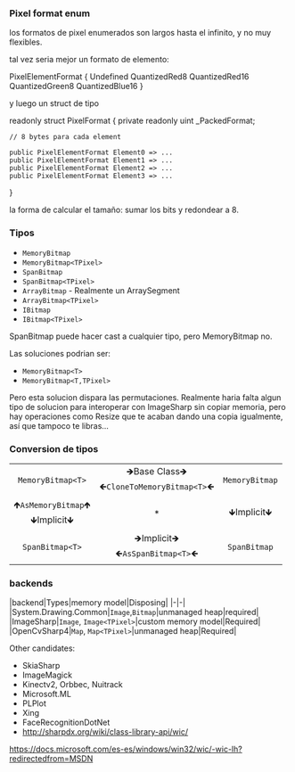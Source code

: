 ﻿



### Pixel format enum

los formatos de pixel enumerados son largos hasta el infinito, y no muy flexibles.

tal vez seria mejor un formato de elemento:

PixelElementFormat
{
Undefined
QuantizedRed8
QuantizedRed16
QuantizedGreen8
QuantizedBlue16
}

y luego un struct de tipo

readonly struct PixelFormat
{
    private readonly uint _PackedFormat;

    // 8 bytes para cada element

    public PixelElementFormat Element0 => ...
    public PixelElementFormat Element1 => ...
    public PixelElementFormat Element2 => ...
    public PixelElementFormat Element3 => ...
}

la forma de calcular el tamaño: sumar los bits y redondear a 8.


### Tipos

- `MemoryBitmap`
- `MemoryBitmap<TPixel>`
- `SpanBitmap`
- `SpanBitmap<TPixel>`
- `ArrayBitmap` - Realmente un ArraySegment
- `ArrayBitmap<TPixel>`
- `IBitmap`
- `IBitmap<TPixel>`

SpanBitmap puede hacer cast a cualquier tipo, pero MemoryBitmap no.

Las soluciones podrian ser:
- `MemoryBitmap<T>`
- `MemoryBitmap<T,TPixel>`

Pero esta solucion dispara las permutaciones.
Realmente haria falta algun tipo de solucion para interoperar con ImageSharp sin copiar memoria,
pero hay operaciones como Resize que te acaban dando una copia igualmente, así que tampoco te
libras...

### Conversion de tipos

||||
|:-:|:-:|:-:|
|`MemoryBitmap<T>`|🡺Base Class🡺<br>🡸`CloneToMemoryBitmap<T>`🡸|`MemoryBitmap`|
|🡹`AsMemoryBitmap`🡹<br>🡻Implicit🡻|*|🡻Implicit🡻<br>|
|`SpanBitmap<T>`|🡺Implicit🡺<br>🡸`AsSpanBitmap<T>`🡸|`SpanBitmap`|


### backends

|backend|Types|memory model|Disposing|
|-|-|
|System.Drawing.Common|`Image`,`Bitmap`|unmanaged heap|required|
|ImageSharp|`Image`, `Image<TPixel>`|custom memory model|Required|
|OpenCvSharp4|`Map`, `Map<TPixel>`|unmanaged heap|Required|

Other candidates:
- SkiaSharp
- ImageMagick
- Kinectv2, Orbbec, Nuitrack
- Microsoft.ML
- PLPlot
- Xing
- FaceRecognitionDotNet
- http://sharpdx.org/wiki/class-library-api/wic/

https://docs.microsoft.com/es-es/windows/win32/wic/-wic-lh?redirectedfrom=MSDN